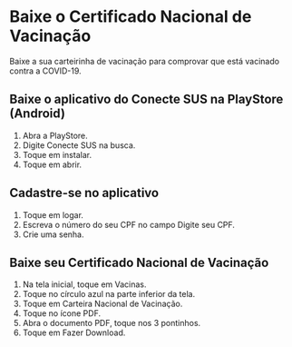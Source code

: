 # Baixe o Certificado Nacional de Vacinação

Baixe a sua carteirinha de vacinação para comprovar que está vacinado contra a COVID-19. 

## Baixe o aplicativo do Conecte SUS na PlayStore (Android)

1. Abra a PlayStore.
2. Digite Conecte SUS na busca.
3. Toque em instalar.
4. Toque em abrir.

## Cadastre-se no aplicativo

1. Toque em logar.
2. Escreva o número do seu CPF no campo Digite seu CPF.
3. Crie uma senha.

## Baixe seu Certificado Nacional de Vacinação

1. Na tela inicial, toque em Vacinas.
2. Toque no círculo azul na parte inferior da tela.
3. Toque em Carteira Nacional de Vacinação.
4. Toque no ícone PDF.
5. Abra o documento PDF, toque nos 3 pontinhos.
6. Toque em Fazer Download.


